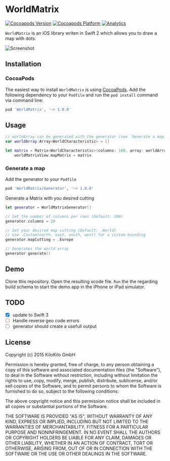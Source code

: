 # WorldMatrix

[![Cocoapods Version](https://img.shields.io/cocoapods/v/WorldMatrix.svg)](https://github.com/KiloKilo/WorldMatrix)
[![Cocoapods Platform](https://img.shields.io/cocoapods/p/WorldMatrix.svg)](https://github.com/KiloKilo/WorldMatrix)
[![Analytics](https://ga-beacon.appspot.com/UA-63588420-2/WorldMatrix)](https://github.com/KiloKilo/WorldMatrix)

`WorldMatrix` is an iOS library writen in Swift 2 which allows you to draw a map with dots.

![Screenshot](https://raw.github.com/KiloKilo/WorldMatrix/master/screenshot.png)

## Installation
### CocoaPods
The easiest way to install `WorldMatrix` is using [CocoaPods](http://cocoapods.org/). Add the following dependency to your `Podfile` and run the `pod install` command via command line:

```bash
pod 'WorldMatrix', '~> 1.0.0'
```

## Usage


```swift
// worldArray can be generated with the generator (see `Generate a map)
var worldArray:Array<WorldCharacteristic> = []

let matrix = Matrix<WorldCharacteristic>(columns: 100, array: worldArray)
    worldMatrixView.mapMatrix = matrix

```

### Generate a map
Add the generator to your `Podfile`

```bash
pod 'WorldMatrix/Generator', '~> 1.0.0'
```

Generate a Matrix with you desired cutting

```swift
let generator = WorldMatrixGenerator()

// Set the number of columns per rows (Default: 100)
generator.columns = 20

// Set your desired map cutting (Default: .World)
// use .Custom(north, east, south, west) for a custom bounding
generator.mapCutting = .Europe

// Generates the world array
generator.generate()
```

## Demo
Clone this repository. Open the resulting xcode file. `Run` the the regarding build schema to start the demo app in the iPhone or iPad simulator.

## TODO
 - [x] update to Swift 3
 - [ ] Handle reverse geo code errors
 - [ ] generator should create a usefull output

## License

Copyright (c) 2015 KiloKilo GmbH

Permission is hereby granted, free of charge, to any person obtaining a copy
of this software and associated documentation files (the "Software"), to deal
in the Software without restriction, including without limitation the rights
to use, copy, modify, merge, publish, distribute, sublicense, and/or sell
copies of the Software, and to permit persons to whom the Software is
furnished to do so, subject to the following conditions:

The above copyright notice and this permission notice shall be included in all
copies or substantial portions of the Software.

THE SOFTWARE IS PROVIDED "AS IS", WITHOUT WARRANTY OF ANY KIND, EXPRESS OR
IMPLIED, INCLUDING BUT NOT LIMITED TO THE WARRANTIES OF MERCHANTABILITY,
FITNESS FOR A PARTICULAR PURPOSE AND NONINFRINGEMENT. IN NO EVENT SHALL THE
AUTHORS OR COPYRIGHT HOLDERS BE LIABLE FOR ANY CLAIM, DAMAGES OR OTHER
LIABILITY, WHETHER IN AN ACTION OF CONTRACT, TORT OR OTHERWISE, ARISING FROM,
OUT OF OR IN CONNECTION WITH THE SOFTWARE OR THE USE OR OTHER DEALINGS IN THE
SOFTWARE.

